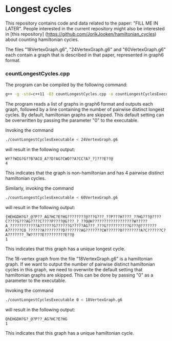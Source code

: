 # Longest cycles
This repository contains code and data related to the paper: "FILL ME IN LATER". People interested in the current repository might also be interested in [this repository] (https://github.com/JorikJooken/hamiltonian_cycles) about counting hamiltonian cycles.

The files "18VertexGraph.g6", "24VertexGraph.g6" and "60VertexGraph.g6" each contain a graph that is described in that paper, represented in graph6 format.


### countLongestCycles.cpp
The program can be compiled by the following command:
```bash
g++ -g -std=c++11 -O3 countLongestCycles.cpp -o countLongestCyclesExecutable
```

The program reads a list of graphs in graph6 format and outputs each graph, followed by a line containing the number of pairwise distinct longest cycles. By default, hamiltonian graphs are skipped. This default setting can be overwritten by passing the parameter "0" to the executable.


Invoking the command

```bash
./countLongestCyclesExecutable < 24VertexGraph.g6
```

will result in the following output:

```
WY??WIG?G??B?ACO_A??D?AG?CWO??A?CC?A?_?]???E??@
4
```

This indicates that the graph is non-hamiltonian and has 4 pairwise distinct hamiltonian cycles.

Similarly, invoking the command

```bash
./countLongestCyclesExecutable < 60VertexGraph.g6
```

will result in the following output:

```
{HEHGDH?G?_@?P??_AG?HC?E?HG????????@???G???_??P???H????_??HG???@????C????G???AG????C????P????@G???_?_??O@H??????????????????W?????A_????????????A??????G??????G?????AG???_???G??????????G???@???????A??????CO_??????A????????D???????AG???????CW??????O????????A?C??????C?A???????_?W?????E?????????E??@
1
```

This indicates that this graph has a unique longest cycle.

The 18-vertex graph from the file "18VertexGraph.g6" is a hamiltonian graph. If we want to output the number of pairwise distinct hamiltonian cycles in this graph, we need to overwrite the default setting that hamiltonian graphs are skipped. This can be done by passing "0" as a parameter to the executable.

Invoking the command
```bash
./countLongestCyclesExecutable 0 < 18VertexGraph.g6
```

will result in the following output:

```
QhEHGDH?G?_@?P??_AG?HC?E?HG
1
```

This indicates that this graph has a unique hamiltonian cycle.
